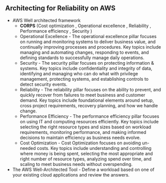 ## Architecting for Reliability on AWS
* AWS Well architected framework 
  * **CORPS** (Cost optimization , Operational excellence , Reliability , Performance efficiency , Security ) 
  * Operational Excellence - The operational excellence pillar focuses on running and monitoring systems to deliver business value, and continually improving processes and procedures. Key topics include managing and automating changes, responding to events, and defining standards to successfully manage daily operations.
  * Security - The security pillar focuses on protecting information & systems. Key topics include confidentiality and integrity of data, identifying and managing who can do what with privilege management, protecting systems, and establishing controls to detect security events.
  * Reliability - The reliability pillar focuses on the ability to prevent, and quickly recover from failures to meet business and customer demand. Key topics include foundational elements around setup, cross project requirements, recovery planning, and how we handle change.
  * Performance Efficiency - The performance efficiency pillar focuses on using IT and computing resources efficiently. Key topics include selecting the right resource types and sizes based on workload requirements, monitoring performance, and making informed decisions to maintain efficiency as business needs evolve.
  * Cost Optimization - Cost Optimization focuses on avoiding un-needed costs. Key topics include understanding and controlling where money is being spent, selecting the most appropriate and right number of resource types, analyzing spend over time, and scaling to meet business needs without overspending.
* The AWS Well-Architected Tool - Define a workload based on one of your existing cloud applications and review the answers.

